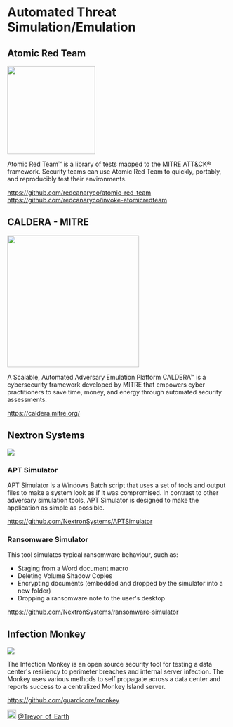 # Automated Threat Simulation/Emulation
  
## Atomic Red Team
<img src="https://redcanary.com/wp-content/uploads/Atomic-Red-Team-Logo.png" width="200px">  
  
Atomic Red Team™ is a library of tests mapped to the MITRE ATT&CK® framework. Security teams can use Atomic Red Team to quickly, portably, and reproducibly test their environments.  
  
https://github.com/redcanaryco/atomic-red-team  
https://github.com/redcanaryco/invoke-atomicredteam  
  
## CALDERA - MITRE
<img src="https://repository-images.githubusercontent.com/112409981/e17c0200-8cb2-11eb-8cae-d818ce9e6d65" width="300px">  
  
A Scalable, Automated Adversary Emulation Platform
CALDERA™ is a cybersecurity framework developed by MITRE that empowers cyber practitioners to save time, money, and energy through automated security assessments.  
  
https://caldera.mitre.org/  
  
## Nextron Systems
<img src="https://avatars.githubusercontent.com/u/36221578?s=200&v=4">  
  
### APT Simulator
APT Simulator is a Windows Batch script that uses a set of tools and output files to make a system look as if it was compromised. In contrast to other adversary simulation tools, APT Simulator is designed to make the application as simple as possible.  
  
https://github.com/NextronSystems/APTSimulator  
  
### Ransomware Simulator
This tool simulates typical ransomware behaviour, such as:

- Staging from a Word document macro
- Deleting Volume Shadow Copies
- Encrypting documents (embedded and dropped by the simulator into a new folder)
- Dropping a ransomware note to the user's desktop  
  
https://github.com/NextronSystems/ransomware-simulator  
  
## Infection Monkey
<img src="https://avatars.githubusercontent.com/u/5675395?s=200&v=4">  
  
The Infection Monkey is an open source security tool for testing a data center's resiliency to perimeter breaches and internal server infection. The Monkey uses various methods to self propagate across a data center and reports success to a centralized Monkey Island server.  
  
https://github.com/guardicore/monkey  
  
<img src="https://cdn.cdnlogo.com/logos/t/48/twitter.png" width="20px"> [@Trevor_of_Earth](https://twitter.com/Trevor_of_Earth)
